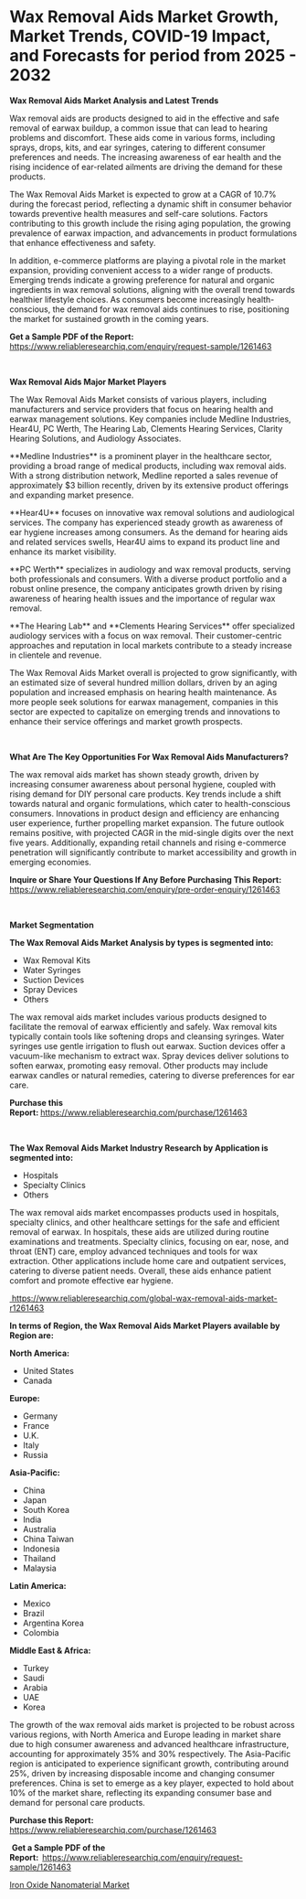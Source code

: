 <p><h1>Wax Removal Aids Market Growth, Market Trends, COVID-19 Impact, and Forecasts for period from 2025 - 2032</h1></p><p><strong>Wax Removal Aids Market Analysis and Latest Trends</strong></p>
<p><p>Wax removal aids are products designed to aid in the effective and safe removal of earwax buildup, a common issue that can lead to hearing problems and discomfort. These aids come in various forms, including sprays, drops, kits, and ear syringes, catering to different consumer preferences and needs. The increasing awareness of ear health and the rising incidence of ear-related ailments are driving the demand for these products.</p><p>The Wax Removal Aids Market is expected to grow at a CAGR of 10.7% during the forecast period, reflecting a dynamic shift in consumer behavior towards preventive health measures and self-care solutions. Factors contributing to this growth include the rising aging population, the growing prevalence of earwax impaction, and advancements in product formulations that enhance effectiveness and safety. </p><p>In addition, e-commerce platforms are playing a pivotal role in the market expansion, providing convenient access to a wider range of products. Emerging trends indicate a growing preference for natural and organic ingredients in wax removal solutions, aligning with the overall trend towards healthier lifestyle choices. As consumers become increasingly health-conscious, the demand for wax removal aids continues to rise, positioning the market for sustained growth in the coming years.</p></p>
<p><strong>Get a Sample PDF of the Report:&nbsp;</strong> <a href="https://www.reliableresearchiq.com/enquiry/request-sample/1261463?utm_campaign=2122&utm_medium=2&utm_source=Github&utm_content=ia&utm_term=02022025&utm_id=wax-removal-aids">https://www.reliableresearchiq.com/enquiry/request-sample/1261463</a></p>
<p>&nbsp;</p>
<p><strong>Wax Removal Aids Major Market Players</strong></p>
<p><p>The Wax Removal Aids Market consists of various players, including manufacturers and service providers that focus on hearing health and earwax management solutions. Key companies include Medline Industries, Hear4U, PC Werth, The Hearing Lab, Clements Hearing Services, Clarity Hearing Solutions, and Audiology Associates.</p><p>**Medline Industries** is a prominent player in the healthcare sector, providing a broad range of medical products, including wax removal aids. With a strong distribution network, Medline reported a sales revenue of approximately $3 billion recently, driven by its extensive product offerings and expanding market presence.</p><p>**Hear4U** focuses on innovative wax removal solutions and audiological services. The company has experienced steady growth as awareness of ear hygiene increases among consumers. As the demand for hearing aids and related services swells, Hear4U aims to expand its product line and enhance its market visibility.</p><p>**PC Werth** specializes in audiology and wax removal products, serving both professionals and consumers. With a diverse product portfolio and a robust online presence, the company anticipates growth driven by rising awareness of hearing health issues and the importance of regular wax removal.</p><p>**The Hearing Lab** and **Clements Hearing Services** offer specialized audiology services with a focus on wax removal. Their customer-centric approaches and reputation in local markets contribute to a steady increase in clientele and revenue.</p><p>The Wax Removal Aids Market overall is projected to grow significantly, with an estimated size of several hundred million dollars, driven by an aging population and increased emphasis on hearing health maintenance. As more people seek solutions for earwax management, companies in this sector are expected to capitalize on emerging trends and innovations to enhance their service offerings and market growth prospects.</p></p>
<p>&nbsp;</p>
<p><strong>What Are The Key Opportunities For Wax Removal Aids Manufacturers?</strong></p>
<p><p>The wax removal aids market has shown steady growth, driven by increasing consumer awareness about personal hygiene, coupled with rising demand for DIY personal care products. Key trends include a shift towards natural and organic formulations, which cater to health-conscious consumers. Innovations in product design and efficiency are enhancing user experience, further propelling market expansion. The future outlook remains positive, with projected CAGR in the mid-single digits over the next five years. Additionally, expanding retail channels and rising e-commerce penetration will significantly contribute to market accessibility and growth in emerging economies.</p></p>
<p><strong>Inquire or Share Your Questions If Any Before Purchasing This Report:</strong> <a href="https://www.reliableresearchiq.com/enquiry/pre-order-enquiry/1261463?utm_campaign=2122&utm_medium=2&utm_source=Github&utm_content=ia&utm_term=02022025&utm_id=wax-removal-aids">https://www.reliableresearchiq.com/enquiry/pre-order-enquiry/1261463</a></p>
<p>&nbsp;</p>
<p><strong>Market Segmentation</strong></p>
<p><strong>The Wax Removal Aids Market Analysis by types is segmented into:</strong></p>
<p><ul><li>Wax Removal Kits</li><li>Water Syringes</li><li>Suction Devices</li><li>Spray Devices</li><li>Others</li></ul></p>
<p><p>The wax removal aids market includes various products designed to facilitate the removal of earwax efficiently and safely. Wax removal kits typically contain tools like softening drops and cleansing syringes. Water syringes use gentle irrigation to flush out earwax. Suction devices offer a vacuum-like mechanism to extract wax. Spray devices deliver solutions to soften earwax, promoting easy removal. Other products may include earwax candles or natural remedies, catering to diverse preferences for ear care.</p></p>
<p><strong>Purchase this Report:&nbsp;</strong><a href="https://www.reliableresearchiq.com/purchase/1261463?utm_campaign=2122&utm_medium=2&utm_source=Github&utm_content=ia&utm_term=02022025&utm_id=wax-removal-aids">https://www.reliableresearchiq.com/purchase/1261463</a></p>
<p>&nbsp;</p>
<p><strong>The Wax Removal Aids Market Industry Research by Application is segmented into:</strong></p>
<p><ul><li>Hospitals</li><li>Specialty Clinics</li><li>Others</li></ul></p>
<p><p>The wax removal aids market encompasses products used in hospitals, specialty clinics, and other healthcare settings for the safe and efficient removal of earwax. In hospitals, these aids are utilized during routine examinations and treatments. Specialty clinics, focusing on ear, nose, and throat (ENT) care, employ advanced techniques and tools for wax extraction. Other applications include home care and outpatient services, catering to diverse patient needs. Overall, these aids enhance patient comfort and promote effective ear hygiene.</p></p>
<p><a href="https://www.reliableresearchiq.com/global-wax-removal-aids-market-r1261463?utm_campaign=2122&utm_medium=2&utm_source=Github&utm_content=ia&utm_term=02022025&utm_id=wax-removal-aids">&nbsp;https://www.reliableresearchiq.com/global-wax-removal-aids-market-r1261463</a></p>
<p><strong>In terms of Region, the Wax Removal Aids Market Players available by Region are:</strong></p>
<p>
    <p> <strong> North America: </strong>
        <ul>
            <li>United States</li>
            <li>Canada</li>
        </ul>
        </p> 
    <p> <strong> Europe: </strong>
        <ul>
            <li>Germany</li>
            <li>France</li>
            <li>U.K.</li>
            <li>Italy</li>
            <li>Russia</li>
        </ul>
        </p> 
    <p> <strong> Asia-Pacific: </strong>
        <ul>
            <li>China</li>
            <li>Japan</li>
            <li>South Korea</li>
            <li>India</li>
            <li>Australia</li>
            <li>China Taiwan</li>
            <li>Indonesia</li>
            <li>Thailand</li>
            <li>Malaysia</li>
        </ul>
        </p> 
    <p> <strong> Latin America: </strong>
        <ul>
            <li>Mexico</li>
            <li>Brazil</li>
            <li>Argentina Korea</li>
            <li>Colombia</li>
        </ul>
        </p> 
    <p> <strong> Middle East & Africa: </strong>
        <ul>
            <li>Turkey</li>
            <li>Saudi</li>
            <li>Arabia</li>
            <li>UAE</li>
            <li>Korea</li>
        </ul>
    </p>
    </p>
<p><p>The growth of the wax removal aids market is projected to be robust across various regions, with North America and Europe leading in market share due to high consumer awareness and advanced healthcare infrastructure, accounting for approximately 35% and 30% respectively. The Asia-Pacific region is anticipated to experience significant growth, contributing around 25%, driven by increasing disposable income and changing consumer preferences. China is set to emerge as a key player, expected to hold about 10% of the market share, reflecting its expanding consumer base and demand for personal care products.</p></p>
<p><strong>Purchase this Report: </strong><a href="https://www.reliableresearchiq.com/purchase/1261463?utm_campaign=2122&utm_medium=2&utm_source=Github&utm_content=ia&utm_term=02022025&utm_id=wax-removal-aids">https://www.reliableresearchiq.com/purchase/1261463</a></p>
<p>&nbsp;<strong>Get a Sample PDF of the Report:&nbsp;&nbsp;</strong><a href="https://www.reliableresearchiq.com/enquiry/request-sample/1261463?utm_campaign=2122&utm_medium=2&utm_source=Github&utm_content=ia&utm_term=02022025&utm_id=wax-removal-aids">https://www.reliableresearchiq.com/enquiry/request-sample/1261463</a></p>
<p><strong></strong></p>
<p><p><a href="https://github.com/NargisHussain432/Market-Research-Report-List-1/blob/main/iron-oxide-nanomaterial-market.md?utm_campaign=2122&utm_medium=2&utm_source=Github&utm_content=ia&utm_term=02022025&utm_id=wax-removal-aids">Iron Oxide Nanomaterial Market</a></p></p>
